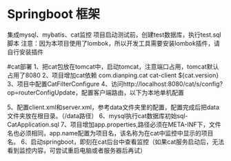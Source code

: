 # Springboot 框架
集成mysql、mybatis、cat监控
项目启动测试前，创建test数据库，执行test.sql脚本
注意：因为本项目使用了lombok，所以开发工具需要安装lombok插件，请自行安装插件

#cat部署
1、把cat包放在tomcat中，启动tomcat，注意端口占用，tomcat默认占用了8080
2、项目增加cat依赖
    <dependency>
        <groupId>com.dianping.cat</groupId>
        <artifactId>cat-client</artifactId>
        <version>${cat.version}</version>
    </dependency>
3、项目中配置CatFilterConfigure
4、访问http://localhost:8080/cat/s/config?op=routerConfigUpdate，配置客户端路由，以下为本地单机配置
<?xml version="1.0" encoding="utf-8"?>
<router-config backup-server="192.168.199.125" backup-server-port="2280">
   <default-server id="192.168.199.125" weight="1.0" port="2280" enable="true"/>
</router-config>
5、配置client.xml和server.xml，参考data文件夹里的配置，配置完成后把data文件夹放在根目录。（/data路径）
6、mysql执行cat数据库初始sql-CatApplication.sql
7、项目增加app.properties,路径必须在META-INF下，文件名也必须相同，app.name配置为项目名，该名称为在cat中监控中显示的项目名。
6、启动springboot，即刻在cat后台中查看监控（如果cat服务启动后，无法看到监控内容，可尝试重启电脑或者服务器后再试）